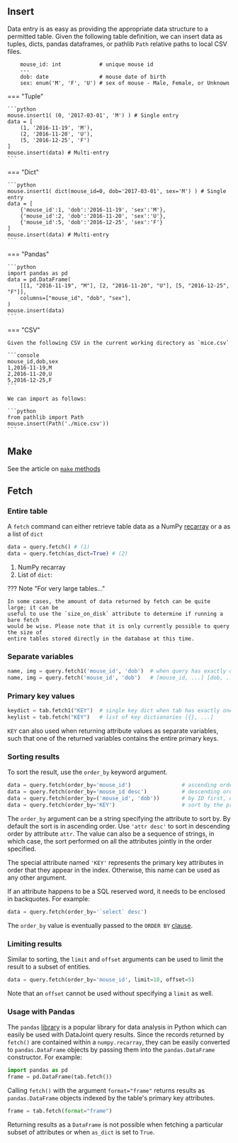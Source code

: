 
## Insert

Data entry is as easy as providing the appropriate data structure to a permitted table.
Given the following table definition, we can insert data as tuples, dicts, pandas
dataframes, or pathlib `Path` relative paths to local CSV files.

```text      
    mouse_id: int            # unique mouse id
    ---
    dob: date                # mouse date of birth
    sex: enum('M', 'F', 'U') # sex of mouse - Male, Female, or Unknown
``` 

=== "Tuple"

    ```python
    mouse.insert1( (0, '2017-03-01', 'M') ) # Single entry
    data = [
        (1, '2016-11-19', 'M'),
        (2, '2016-11-20', 'U'),
        (5, '2016-12-25', 'F')
    ]
    mouse.insert(data) # Multi-entry
    ```

=== "Dict"

    ```python
    mouse.insert1( dict(mouse_id=0, dob='2017-03-01', sex='M') ) # Single entry
    data = [
        {'mouse_id':1, 'dob':'2016-11-19', 'sex':'M'},
        {'mouse_id':2, 'dob':'2016-11-20', 'sex':'U'},
        {'mouse_id':5, 'dob':'2016-12-25', 'sex':'F'}
    ]
    mouse.insert(data) # Multi-entry
    ```

=== "Pandas"

    ```python
    import pandas as pd
    data = pd.DataFrame(
        [[1, "2016-11-19", "M"], [2, "2016-11-20", "U"], [5, "2016-12-25", "F"]],
        columns=["mouse_id", "dob", "sex"],
    )
    mouse.insert(data)
    ```

=== "CSV"

    Given the following CSV in the current working directory as `mice.csv`
    
    ```console
    mouse_id,dob,sex
    1,2016-11-19,M
    2,2016-11-20,U
    5,2016-12-25,F
    ```
    
    We can import as follows:
    
    ```python
    from pathlib import Path
    mouse.insert(Path('./mice.csv'))
    ```
    
## Make

See the article on [`make` methods](../../reproduce/make-method/)

## Fetch

### Entire table

A `fetch` command can either retrieve table data as a NumPy
[recarray](https://docs.scipy.org/doc/numpy/reference/generated/numpy.recarray.html)
or a as a list of `dict`

``` python
data = query.fetch() # (1)
data = query.fetch(as_dict=True) # (2)
```

1. NumPy recarray
2. List of `dict`:

??? Note "For very large tables..."

    In some cases, the amount of data returned by fetch can be quite large; it can be
    useful to use the `size_on_disk` attribute to determine if running a bare fetch
    would be wise. Please note that it is only currently possible to query the size of
    entire tables stored directly in the database at this time.

### Separate variables

``` python
name, img = query.fetch1('mouse_id', 'dob')  # when query has exactly one entity
name, img = query.fetch('mouse_id', 'dob')   # [mouse_id, ...] [dob, ...]
```

### Primary key values

``` python
keydict = tab.fetch1("KEY")  # single key dict when tab has exactly one entity
keylist = tab.fetch("KEY")   # list of key dictionaries [{}, ...]
```

`KEY` can also used when returning attribute values as separate
variables, such that one of the returned variables contains the entire
primary keys.

### Sorting results

To sort the result, use the `order_by` keyword argument.

``` python
data = query.fetch(order_by='mouse_id')                # ascending order
data = query.fetch(order_by='mouse_id desc')           # descending order
data = query.fetch(order_by=('mouse_id', 'dob'))       # by ID first, dob second
data = query.fetch(order_by='KEY')                     # sort by the primary key
```

The `order_by` argument can be a string specifying the attribute to sort by. By default
the sort is in ascending order. Use `'attr desc'` to sort in descending order by
attribute `attr`. The value can also be a sequence of strings, in which case, the sort
performed on all the attributes jointly in the order specified.

The special attribute named `'KEY'` represents the primary key attributes in order that
they appear in the index. Otherwise, this name can be used as any other argument.

If an attribute happens to be a SQL reserved word, it needs to be enclosed in
backquotes. For example:

``` python
data = query.fetch(order_by='`select` desc')
```

The `order_by` value is eventually passed to the `ORDER BY`
[clause](https://dev.mysql.com/doc/refman/5.7/en/order-by-optimization.html).

### Limiting results

Similar to sorting, the `limit` and `offset` arguments can be used to limit the result
to a subset of entities.

``` python
data = query.fetch(order_by='mouse_id', limit=10, offset=5)
```

Note that an `offset` cannot be used without specifying a `limit` as
well.

### Usage with Pandas

The `pandas` [library](http://pandas.pydata.org/) is a popular library for data analysis
in Python which can easily be used with DataJoint query results. Since the records
returned by `fetch()` are contained within a `numpy.recarray`, they can be easily
converted to `pandas.DataFrame` objects by passing them into the `pandas.DataFrame`
constructor. For example:

``` python
import pandas as pd
frame = pd.DataFrame(tab.fetch())
```

Calling `fetch()` with the argument `format="frame"` returns results as
`pandas.DataFrame` objects indexed by the table's primary key attributes.

``` python
frame = tab.fetch(format="frame")
```

Returning results as a `DataFrame` is not possible when fetching a particular subset of
attributes or when `as_dict` is set to `True`.

<!-- ## Drop and ## Diagrams are mentioned in general docs here -->
